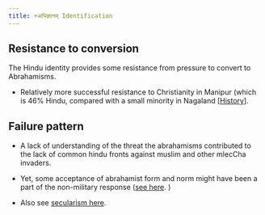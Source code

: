 ```yaml
---
title: +अभिज्ञानम् Identification
---
```


## Resistance to conversion

The Hindu identity provides some resistance from pressure to convert to Abrahamisms.

- Relatively more successful resistance to Christianity in Manipur (which is 46% Hindu, compared with a small minority in Nagaland \[[History](https://agnimaan.wordpress.com/2015/07/03/shifting-from-manupur-to-nagaland-christian-missionaries-resisted-by-vaishnavism/)\].

## Failure pattern  

- A lack of understanding of the threat the abrahamisms contributed to the lack of common hindu fronts against muslim and other mlecCha invaders.
    
- Yet, some acceptance of abrahamist form and norm might have been a part of the non-military response ([see here](../../../rivals/abe-disease/abe-disease/). )  
    
- Also see [secularism here](../../../../rivals/0-theism/secularism/).
